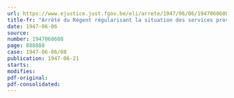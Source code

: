 ```yaml
---
url: https://www.ejustice.just.fgov.be/eli/arrete/1947/06/06/1947060608/justel
title-fr: "Arrêté du Régent régularisant la situation des services provinciaux et communaux du ravitaillement et du rationnement"
date: 1947-06-06
source:
number: 1947060608
page: 888888
case: 1947-06-06/08
publication: 1947-06-21
starts:
modifies:
pdf-original:
pdf-consolidated:
---
```


